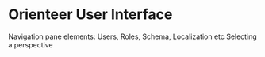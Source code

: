 # Orienteer User Interface

Navigation pane elements:
Users, Roles, Schema, Localization etc
Selecting a perspective